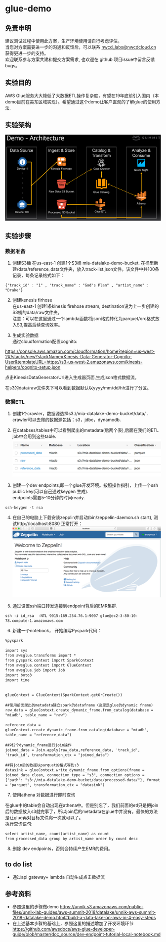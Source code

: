 # glue-demo

## 免责申明
建议测试过程中使用此方案，生产环境使用请自行考虑评估。<br>
当您对方案需要进一步的沟通和反馈后，可以联系 nwcd_labs@nwcdcloud.cn 获得更进一步的支持。<br>
欢迎联系参与方案共建和提交方案需求, 也欢迎在 github 项目issue中留言反馈bugs。


## 实验目的
AWS Glue服务大大降低了大数据ETL操作复杂度，有望在19年底前引入国内（本demo目前在美东区域实现）。希望通过这个demo让客户直观的了解glue的使用方法. <br>

## 实验架构
![](demo-architecture-diagram.png)

## 实验步骤

### 数据准备
1. 创建S3桶
在us-east-1 创建1个S3桶 mia-datalake-demo-bucket. 在桶里新建/data/reference_data文件夹，放入track-list.json文件。该文件中共100条记录，每条记录格式如下：
```
{"track_id" : "1" , "track_name" : "God's Plan" , "artist_name" : "Drake"}
```

2. 创建kenesis firhose  
在us-east-1 创建1条kinesis firehose stream, destination设为上一步创建的S3桶的data/raw文件夹。  
注意：可以在这里通过一个lambda函数将json格式转化为parquet/orc格式放入S3,提高后续查询效率。

3. 生成实验数据  
通过cloudformation配置cognito:  

https://console.aws.amazon.com/cloudformation/home?region=us-west-2#/stacks/new?stackName=Kinesis-Data-Generator-Cognito-User&templateURL=https://s3-us-west-2.amazonaws.com/kinesis-helpers/cognito-setup.json  

点击KinesisDataGeneratorUrl进入生成器页面,生成json格式数据流。  

在s3的data/raw文件夹下可以看到数据默认以yyyy/mm/dd/hh进行了分区。   


### 数据ETL
1. 创建1个crawler，数据源选择s3://mia-datalake-demo-bucket/data/ .   
crawler可以去爬的数据源包括：s3，jdbc，dynamodb.  

2. 在databses/tables中可以看到爬出的metadata(后两个表),后面在我们的ETL job中会用到这些table.
![](tables.png)  


3. 创建一个dev endpoints,即一个glue开发环境。按照操作指引，上传一个ssh public key(可以自己通过keygen 生成).  
endpoints需要5-10分钟的时间ready.   

 ```
 ssh-keygen -t rsa
 ```

4. 在自己的电脑上下载安装zepplin并启动(bin/zeppelin-daemon.sh start), 测试http://localhost:8080 正常打开：
![](zeppelin.png)   

5. 通过设置ssh端口转发连接到endpoint背后的EMR集群.
```
ssh -i id_rsa  -NTL 9015:169.254.76.1:9007 glue@ec2-3-80-10-78.compute-1.amazonaws.com
```
6. 新建一个notebook， 开始编写Pyspark代码：
```
%pyspark

import sys
from awsglue.transforms import *
from pyspark.context import SparkContext
from awsglue.context import GlueContext
from awsglue.job import Job
import boto3
import time    


glueContext = GlueContext(SparkContext.getOrCreate())

##使用前面爬出的metadata建立spark的dataframe（这里是glue的dynamic frame)
raw_data = glueContext.create_dynamic_frame.from_catalog(database = "miadb", table_name = "raw")

reference_data = glueContext.create_dynamic_frame.from_catalog(database = "miadb", table_name = "reference_data")

##对2个dynamic_frame进行join操作
joined_data = Join.apply(raw_data,reference_data, 'track_id', 'track_id', transformation_ctx = "joined_data")

##将join后的数据以parquet的格式写到s3
datasink = glueContext.write_dynamic_frame.from_options(frame = joined_data_clean, connection_type = "s3", connection_options = {"path": "s3://mia-datalake-demo-bucket/data/processed-data/"}, format = "parquet", transformation_ctx = "datasink")
```

7. 使用athena 对数据进行即时查询 </br>

在glue中的table会自动出现在athena中。但是别忘了，我们前面的etl只是把join后的数据放入s3就完事了，所以join后的metadata在glue中并没有。最快的方法是让glue再对目标文件爬一次就可以了。  
执行查询语句:  

```
select artist_name, count(artist_name) as count
from processed_data group by artist_name order by count desc
```

8. 删除 dev endpoints，否则会持续产生EMR的费用。


## to do list
- 通过api gateway+ lambda 自动生成点击数据流

## 参考资料
- 参照这里的步骤做demo https://unnik.s3.amazonaws.com/public-files/unnik-lab-guides/aws-summit-2018/datalake/unnik-aws-summit-2018-datalake-demo.html#build-a-data-lake-on-aws-in-4-easy-steps
-  在上述基本步骤的基础上，参照这里的描述增加了开发环境环节 https://github.com/awsdocs/aws-glue-developer-guide/blob/master/doc_source/dev-endpoint-tutorial-local-notebook.md  
